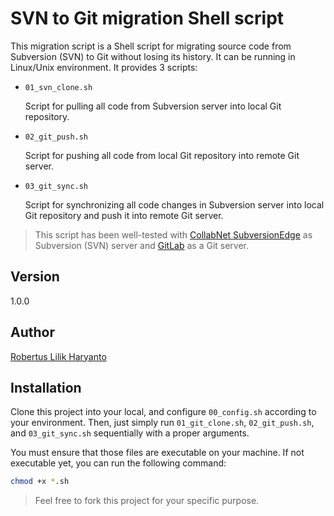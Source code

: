 SVN to Git migration Shell script
==========================

This migration script is a Shell script for migrating source code from Subversion (SVN) to Git without losing its history. It can be running in Linux/Unix environment. It provides 3 scripts:

- `01_svn_clone.sh`
  
  Script for pulling all code from Subversion server into local Git repository.

- `02_git_push.sh`

  Script for pushing all code from local Git repository into remote Git server.

- `03_git_sync.sh`

  Script for synchronizing all code changes in Subversion server into local Git repository and push it into remote Git server.

  
> This script has been well-tested with [CollabNet SubversionEdge][subversionedge] as Subversion (SVN) server and [GitLab][gitlab] as a Git server.


## Version

1.0.0

## Author

[Robertus Lilik Haryanto][my-email]

## Installation

Clone this project into your local, and configure `00_config.sh` according to your environment. Then, just simply run `01_git_clone.sh`, `02_git_push.sh`, and `03_git_sync.sh` sequentially with a proper arguments.

You must ensure that those files are executable on your machine. If not executable yet, you can run the following command:
```sh
chmod +x *.sh
```


> Feel free to fork this project for your specific purpose.

   [my-email]: <mailto:robert.djokdja@gmail.com>
   [subversionedge]: <http://www.collab.net/products/subversion>
   [gitlab]: <https://about.gitlab.com/>
